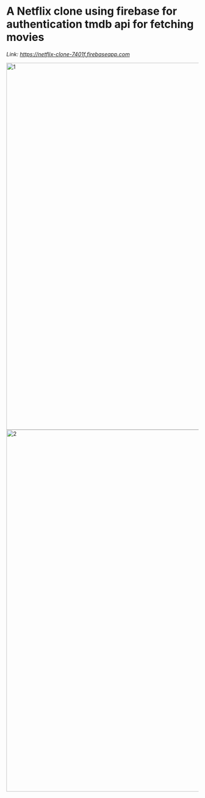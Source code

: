 # A Netflix clone using firebase for authentication tmdb api for fetching movies
*Link: https://netflix-clone-7401f.firebaseapp.com*


<img width="960" alt="1" src="https://github.com/h4r5h1th/netflix_clone/assets/97115515/79bec47c-864a-40ed-b4c1-5ac50b60c086">


<img width="947" alt="2" src="https://github.com/h4r5h1th/netflix_clone/assets/97115515/a5c9445e-e700-449e-b877-f1a2d1d2c82a">

